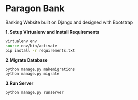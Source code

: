 # Paragon Bank
Banking Website built on Django and designed with Bootstrap

**1. Setup Virtualenv and Install Requirements**
```sh
virtualenv env
source env/bin/activate
pip install -r requirements.txt
```
**2.Migrate Database**
```sh
python manage.py makemigrations
python manage.py migrate
```
**3.Run Server**
```sh
python manage.py runserver
```

